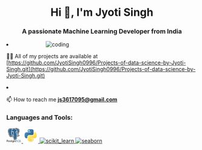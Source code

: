 <h1 align="center">Hi 👋, I'm Jyoti Singh</h1>
<h3 align="center">A passionate Machine Learning Developer from India</h3>
<img align="right" alt="coding" width="400" src="https://cdn.dribbble.com/users/1063314/screenshots/3020974/tdsocial_dribbble.gif"

- 👨‍💻 All of my projects are available at [https://github.com/JyotiSingh0996/Projects-of-data-science-by-Jyoti-Singh.git](https://github.com/JyotiSingh0996/Projects-of-data-science-by-Jyoti-Singh.git)

- 📫 How to reach me **js3617095@gmail.com**


<h3 align="left">Languages and Tools:</h3>
<p align="left"> <a href="https://www.postgresql.org" target="_blank" rel="noreferrer"> <img src="https://raw.githubusercontent.com/devicons/devicon/master/icons/postgresql/postgresql-original-wordmark.svg" alt="postgresql" width="40" height="40"/> </a> <a href="https://www.python.org" target="_blank" rel="noreferrer"> <img src="https://raw.githubusercontent.com/devicons/devicon/master/icons/python/python-original.svg" alt="python" width="40" height="40"/> </a> <a href="https://scikit-learn.org/" target="_blank" rel="noreferrer"> <img src="https://upload.wikimedia.org/wikipedia/commons/0/05/Scikit_learn_logo_small.svg" alt="scikit_learn" width="40" height="40"/> </a> <a href="https://seaborn.pydata.org/" target="_blank" rel="noreferrer"> <img src="https://seaborn.pydata.org/_images/logo-mark-lightbg.svg" alt="seaborn" width="40" height="40"/> </a> </p>
